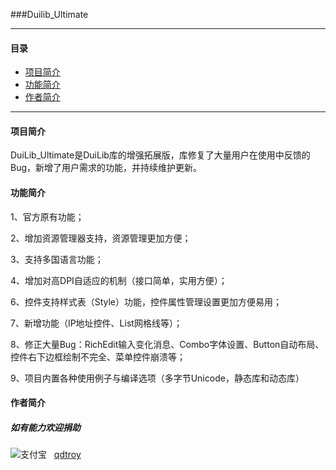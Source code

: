 ###Duilib_Ultimate
*** 
#### **目录**
* [项目简介](#项目简介)
* [功能简介](#功能简介)
* [作者简介](#作者简介)

***
#### **项目简介** 

DuiLib_Ultimate是DuiLib库的增强拓展版，库修复了大量用户在使用中反馈的Bug，新增了用户需求的功能，并持续维护更新。

#### **功能简介** 

1、官方原有功能；

2、增加资源管理器支持，资源管理更加方便；

3、支持多国语言功能；

4、增加对高DPI自适应的机制（接口简单，实用方便）；

6、控件支持样式表（Style）功能，控件属性管理设置更加方便易用；

7、新增功能（IP地址控件、List网格线等）；

8、修正大量Bug：RichEdit输入变化消息、Combo字体设置、Button自动布局、控件右下边框绘制不完全、菜单控件崩溃等；

9、项目内置各种使用例子与编译选项（多字节Unicode，静态库和动态库）

#### **作者简介** 
##### 如有能力欢迎捐助

![支付宝](https://github.com/qdtroy/DuiLib_Ultimate/blob/master/Help/qdtroy_alipay.png)  
[qdtroy](mailto:qdtroy@qq.com) 
